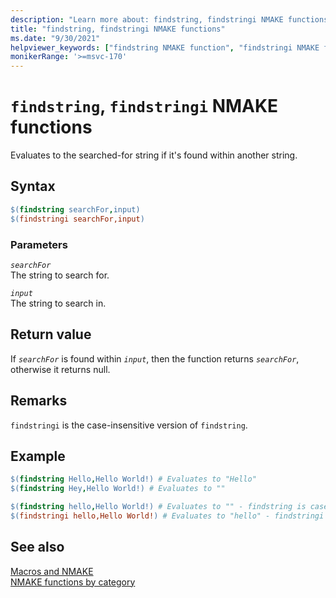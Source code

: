 ```yaml
---
description: "Learn more about: findstring, findstringi NMAKE functions"
title: "findstring, findstringi NMAKE functions"
ms.date: "9/30/2021"
helpviewer_keywords: ["findstring NMAKE function", "findstringi NMAKE function", "NMAKE function, findstring", "NMAKE function, findstringi"]
monikerRange: '>=msvc-170'
---
```

# `findstring`, `findstringi` NMAKE functions

Evaluates to the searched-for string if it's found within another string.

## Syntax

```makefile
$(findstring searchFor,input)
$(findstringi searchFor,input)
```

### Parameters

*`searchFor`*\
The string to search for.

*`input`*\
The string to search in.

## Return value

If *`searchFor`* is found within *`input`*, then the function returns *`searchFor`*, otherwise it returns null.

## Remarks

`findstringi` is the case-insensitive version of `findstring`.

## Example

```makefile
$(findstring Hello,Hello World!) # Evaluates to "Hello"
$(findstring Hey,Hello World!) # Evaluates to ""

$(findstring hello,Hello World!) # Evaluates to "" - findstring is case-sensitive
$(findstringi hello,Hello World!) # Evaluates to "hello" - findstringi is case-insensitive
```

## See also

[Macros and NMAKE](macros-and-nmake.md)\
[NMAKE functions by category](using-an-nmake-macro.md#functions-by-category)
